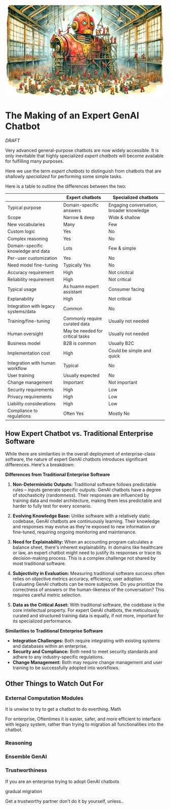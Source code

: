 <banner class="page-header" role="banner">
  <img src="../assets/images/assembling_robot.webp" alt="Banner Image" style="">
</banner>

# The Making of an Expert GenAI Chatbot

*DRAFT*

Very advanced general-purpose chatbots are now widely accessible. It is only inevitable that highly specialized *expert chatbots* will become available for fulfilling many purposes. 

Here we use the term *expert chatbots* to distinguish from chatbots that are shallowly *specialized* for performing some simple tasks.

Here is a table to outline the differences between the two: 

|   | Expert chatbots | Specialized chatbots |
|---|----|----|
| Typical purpose | Domain-specific answers | Engaging conversation, broader knowledge |
| Scope | Narrow & deep | Wide & shallow |
| New vocabularies| Many | Few |
| Custom logic | Yes | No |
| Complex reasoning | Yes | No |
| Domain-specific knowledge and data | Lots | Few & simple |
| Per-user customization | Yes | No |
| Need model fine-tuning | Typically Yes | No |
| Accuracy requirement | High | Not cricitcal |
| Reliability requirement | High | Not critical |
| Typical usage | As huamn expert assistant | Consumer facing |
| Explanability | High | Not critical |
| Integration with legacy systems/data | Common | No |
| Training/fine-tuning | Commonly require curated data | Usually not needed |
| Human oversight | May be needed for critical tasks | Usually not needed |
| Business model | B2B is common | Usually B2C |
| Implementation cost | High | Could be simple and quick |
| Integration with human workflow | Typical | No |
| User training | Usually expected | No |
| Change management | Important | Not important |
| Security requirements | High | Low |
| Privacy requirements | High | Low |
| Liability considerations | High | Low |
| Compliance to regulations | Often Yes | Mostly No |


## How Expert Chatbot vs. Traditional Enterprise Software

While there are similarities in the overall deployment of enterprise-class software, the nature of expert GenAI chatbots introduces significant differences. Here's a breakdown:

**Differences from Traditional Enterprise Software**

1. **Non-Deterministic Outputs:**  Traditional software follows predictable rules – inputs generate specific outputs. GenAI chatbots have a degree of stochasticity (randomness).  Their responses are influenced by training data and model architecture, making them less predictable and harder to fully test for every scenario. 

2. **Evolving Knowledge Base:**  Unlike software with a relatively static codebase, GenAI chatbots are continuously learning. Their knowledge and responses may evolve as they're exposed to new information or fine-tuned, requiring ongoing monitoring and maintenance.

3. **Need for Explainability:** When an accounting program calculates a balance sheet, there's inherent explainability. In domains like healthcare or law, an expert chatbot might need to justify its responses or trace its decision-making process. This is a complex challenge not shared by most traditional software. 

4. **Subjectivity in Evaluation:** Measuring traditional software success often relies on objective metrics accuracy, efficiency, user adoption. Evaluating  GenAI chatbots can be more subjective. Do you prioritize the correctness of answers or the human-likeness of the conversation? This requires careful metric selection.

5. **Data as the Critical Asset:** With traditional software, the codebase is the core intellectual property. For expert GenAI chatbots, the meticulously curated and structured training data is equally, if not more, important for its specialized performance. 

**Similarities to Traditional Enterprise Software**

* **Integration Challenges:** Both require integrating with existing systems and databases within an enterprise.
* **Security and Compliance:** Both need to meet security standards and adhere to any industry-specific regulations.
* **Change Management:** Both may require change management and user training to be successfully adopted into workflows.




## Other Things to Watch Out For

### External Computation Modules

It is unwise to try to get a chatbot to do everthing. 
Math

For enterprise, 
Oftentimes it is easier, safer, and more efficient to interface with legacy system, rather than trying to migration all functionalities into the chatbot.



### Reasoning

### Ensemble GenAI

### Trustworthiness


If you are an enterprise trying to adopt GenAI chatbots 

gradual migration



Get a trustworthy partner 
don't do it by yourself, unless..

<!-- <banner class="page-header" role="banner">
  <img src="../assets/images/q3.webp" alt="Banner Image">
</banner> -->
